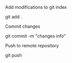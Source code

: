 Add modifications to git index

git add .

Commit changes

git commit -m "changes info"

Push to remote repository

git push 
